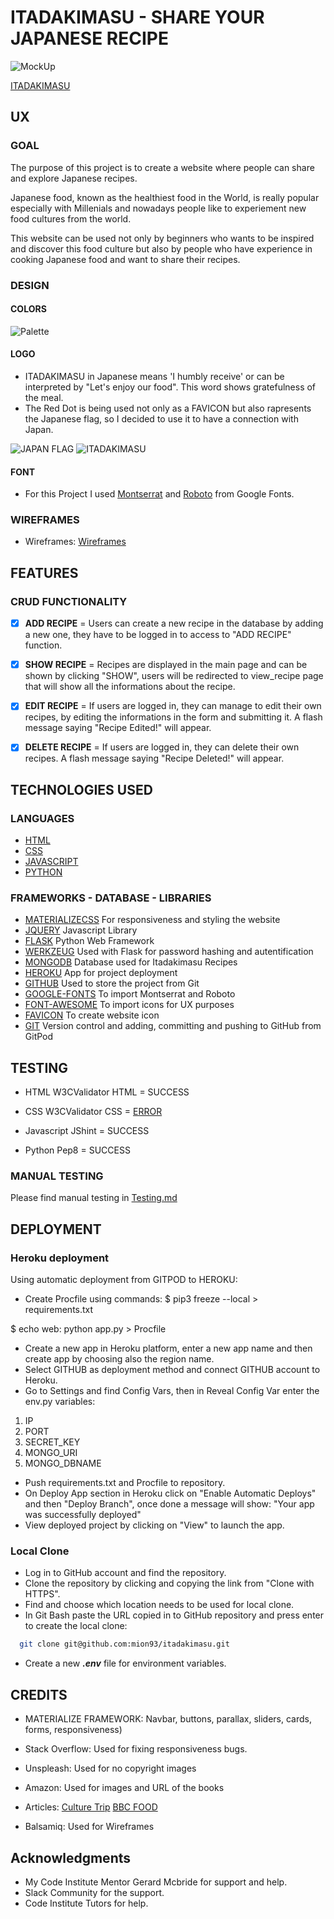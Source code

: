 # ITADAKIMASU - SHARE YOUR JAPANESE RECIPE

![MockUp](/static/images/mockup.PNG)

[ITADAKIMASU](https://itadakimasu-ms3.herokuapp.com/)
## UX

### GOAL 

The purpose of this project is to create a website where people can share and explore Japanese recipes.

Japanese food, known as the healthiest food in the World, is really popular especially with Millenials and nowadays people like to experiement new food cultures from the world. 

This website can be used not only by beginners who wants to be inspired and discover this food culture but also by people who have experience in cooking Japanese food and want to share their recipes.

### DESIGN

#### COLORS
![Palette](/static/images/palette1.png)


#### LOGO

* ITADAKIMASU in Japanese means 'I humbly receive' or can be interpreted by "Let's enjoy our food". This word shows gratefulness of the meal.
* The Red Dot is being used not only as a FAVICON but also rapresents the Japanese flag, so I decided to use it to have a connection with Japan.

![JAPAN FLAG](/static/images/Japan-flag-wallpaper-12.gif)
![ITADAKIMASU](/static/images/logo.PNG)

#### FONT

* For this Project I used [Montserrat](https://fonts.google.com/specimen/Montserrat) and [Roboto](https://fonts.google.com/specimen/Roboto) from Google Fonts.

### WIREFRAMES 

* Wireframes:
[Wireframes](/static/files/wireframes.pdf)

## FEATURES 



### CRUD FUNCTIONALITY

- [x] **ADD RECIPE** = Users can create a new recipe in the database by adding a new one, they have to be logged in to access to "ADD RECIPE" function. 


- [x] **SHOW RECIPE** = Recipes are displayed in the main page and can be shown by clicking "SHOW", users will be redirected to view_recipe page that will show all the informations about the recipe.


- [x] **EDIT RECIPE** = If users are logged in, they can manage to edit their own recipes, by editing the informations in the form and submitting it. A flash message saying "Recipe Edited!" will appear.


- [x] **DELETE RECIPE** = If users are logged in, they can delete their own recipes. A flash message saying "Recipe Deleted!" will appear.



## TECHNOLOGIES USED 

### LANGUAGES 
* [HTML](https://en.wikipedia.org/wiki/HTML5)
* [CSS](https://en.wikipedia.org/wiki/CSS)
* [JAVASCRIPT](https://en.wikipedia.org/wiki/JavaScript)
* [PYTHON](https://en.wikipedia.org/wiki/Python_(programming_language))

### FRAMEWORKS - DATABASE - LIBRARIES

* [MATERIALIZECSS](http://materializecss.com/) 
  For responsiveness and styling the website
* [JQUERY](https://en.wikipedia.org/wiki/JQuery)
 Javascript Library 
* [FLASK](https://en.wikipedia.org/wiki/Flask_(web_framework))
 Python Web Framework
* [WERKZEUG](https://werkzeug.palletsprojects.com/en/1.0.x/)
 Used with Flask for password hashing and autentification
* [MONGODB](https://en.wikipedia.org/wiki/MongoDB)
 Database used for Itadakimasu Recipes
* [HEROKU](https://en.wikipedia.org/wiki/Heroku)
App for project deployment
* [GITHUB](https://en.wikipedia.org/wiki/GitHub)
 Used to store the project from Git 
* [GOOGLE-FONTS](https://fonts.google.com/)
 To import Montserrat and Roboto 
* [FONT-AWESOME](https://fontawesome.com/)
 To import icons for UX purposes
* [FAVICON](http://faviconer.com/)
To create website icon
* [GIT](https://en.wikipedia.org/wiki/Git)
 Version control and adding, committing and pushing to GitHub from GitPod

## TESTING 

* HTML 
W3CValidator HTML = SUCCESS

* CSS
W3CValidator CSS = [ERROR](/static/images/css-error.PNG)

* Javascript
JShint = SUCCESS

* Python
Pep8 = SUCCESS

### MANUAL TESTING 

Please find manual testing in [Testing.md](testing.md)

## DEPLOYMENT 

### Heroku deployment

Using automatic deployment from GITPOD to HEROKU:
- Create Procfile using commands:
 $ pip3 freeze --local > requirements.txt

 $ echo web: python app.py > Procfile
- Create a new app in Heroku platform, enter a new app name and then create app by choosing also the region name.
- Select GITHUB as deployment method and connect GITHUB account to Heroku.
- Go to Settings and find Config Vars, then in Reveal Config Var enter the env.py variables:
 1. IP
 2. PORT
 3. SECRET_KEY
 4. MONGO_URI
 5. MONGO_DBNAME
- Push requirements.txt and Procfile to repository.
- On Deploy App section in Heroku click on "Enable Automatic Deploys" and then "Deploy Branch", once done a message will show: "Your app was successfully deployed"
- View deployed project by clicking on "View" to launch the app.

### Local Clone

* Log in to GitHub account and find the repository.
* Clone the repository by clicking and copying the link from "Clone with HTTPS".
* Find and choose which location needs to be used for local clone.
* In Git Bash paste the URL copied in to GitHub repository and press enter to create the local clone:
 ```bash
   git clone git@github.com:mion93/itadakimasu.git
 ```
* Create a new ***.env*** file for  environment variables.




## CREDITS

* MATERIALIZE FRAMEWORK:
 Navbar, buttons, parallax, sliders, cards, forms, responsiveness)

* Stack Overflow:
 Used for fixing responsiveness bugs.

* Unspleash:
Used for no copyright images

* Amazon:
 Used for images and URL of the books

* Articles:
[Culture Trip](https://theculturetrip.com/asia/japan/articles/the-10-best-traditional-japanese-dishes/)
[BBC FOOD](https://www.bbc.com/future/article/20200626-should-we-eat-more-like-the-japanese)

* Balsamiq: Used for Wireframes

## Acknowledgments

* My Code Institute Mentor Gerard Mcbride for support and help.
* Slack Community for the support.
* Code Institute Tutors for help.